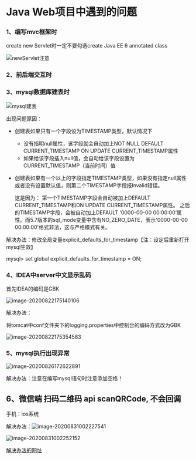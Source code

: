 # Java Web项目中遇到的问题

### 1、编写mvc框架时

create new Servlet时一定不要勾选create Java EE 6 annotated class

![newServlet注意](C:\Users\jasmi\AppData\Roaming\Typora\typora-user-images\image-20200819010834970.png)

### 2、前后端交互时



### 3、mysql数据库建表时

![mysql建表](C:\Users\jasmi\AppData\Roaming\Typora\typora-user-images\image-20200819012257726.png)

出现问题原因：

- 创建表如果只有一个字段设为TIMESTAMP类型，默认情况下

  - 没有指明null属性，该字段就会自动加上NOT NULL DEFAULT CURRENT_TIMESTAMP ON UPDATE CURRENT_TIMESTAMP属性
  - 如果给该字段插入null值，会自动给该字段设置为CURRENT_TIMESTAMP（当前时间）值

- 创建表如果有一个以上的字段指定TIMESTAMP类型，如果没有指定null属性或者没有设置默认值，则第二个TIMESTAMP字段报Invalid错误。
  
  这是因为：
       第一个TIMESTAMP字段会自动被加上DEFAULT CURRENT_TIMESTAMP和ON UPDATE CURRENT_TIMESTAMP属性。
       之后的TIMESTAMP字段，会被自动加上DEFAULT ‘0000-00-00 00:00:00’属性。而5.7版本的sql_mode变量中含有NO_ZERO_DATE，表示'0000-00-00 00:00:00'格式非法，这与严格模式有关。

解决办法：修改全局变量explicit_defaults_for_timestamp【注：设定后重新打开mysql生效】

mysql> set global explicit_defaults_for_timestamp = ON;

### 4、IDEA中server中文显示乱码

首先IDEA的编码是GBK

![image-20200822175140106](C:\Users\jasmi\AppData\Roaming\Typora\typora-user-images\image-20200822175140106.png)

解决办法：

将tomcat中conf文件夹下的logging.properties中控制台的编码方式改为GBK

![image-20200822175354583](C:\Users\jasmi\AppData\Roaming\Typora\typora-user-images\image-20200822175354583.png)

### 5、mysql执行出现异常

![image-20200826172622891](C:\Users\jasmi\AppData\Roaming\Typora\typora-user-images\image-20200826172622891.png)

解决办法：注意在编写mysql语句时注意添加空格！

## 6、微信端 扫码二维码 api scanQRCode, 不会回调

手机：ios系统

解决办法：![image-20200831002227541](C:\Users\jasmi\AppData\Roaming\Typora\typora-user-images\image-20200831002227541.png)

![image-20200831002252152](C:\Users\jasmi\AppData\Roaming\Typora\typora-user-images\image-20200831002252152.png)

[解决办法的网址](https://developers.weixin.qq.com/community/develop/doc/000e640b670ef09b8419030fa5b400?jumpto=reply&commentid=000426ef3e4d38061a2939d42518&parent_commentid=0006a0a80a08301b8c196149f5b8)


